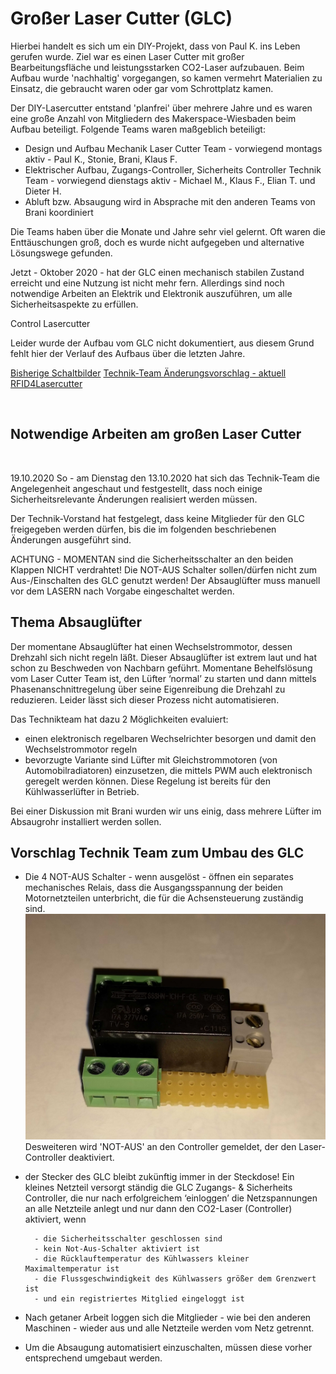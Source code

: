 # Großer Laser Cutter (GLC)
Hierbei handelt es sich um ein DIY-Projekt, dass von Paul K. ins Leben gerufen wurde. Ziel war es einen Laser Cutter mit großer Bearbeitungsfläche und leistungsstarken CO2-Laser aufzubauen. Beim Aufbau wurde 'nachhaltig' vorgegangen, so kamen vermehrt Materialien zu Einsatz, die gebraucht waren oder gar vom Schrottplatz kamen.

Der DIY-Lasercutter entstand 'planfrei' über mehrere Jahre und es waren eine große Anzahl von Mitgliedern des Makerspace-Wiesbaden beim Aufbau beteiligt. Folgende Teams waren maßgeblich beteiligt:
- Design und Aufbau Mechanik
Laser Cutter Team - vorwiegend montags aktiv - Paul K., Stonie, Brani, Klaus F.
- Elektrischer Aufbau, Zugangs-Controller, Sicherheits Controller
Technik Team - vorwiegend dienstags aktiv - Michael M., Klaus F., Elian T. und Dieter H.
- Abluft bzw. Absaugung
wird in Absprache mit den anderen Teams von Brani koordiniert

Die Teams haben über die Monate und Jahre sehr viel gelernt. Oft waren die Enttäuschungen groß, doch es wurde nicht aufgegeben und alternative Lösungswege gefunden.

Jetzt - Oktober 2020 - hat der GLC einen mechanisch stabilen Zustand erreicht und eine Nutzung ist nicht mehr fern.
Allerdings sind noch notwendige Arbeiten an Elektrik und Elektronik auszuführen, um alle Sicherheitsaspekte zu erfüllen.

Control Lasercutter

Leider wurde der Aufbau vom GLC nicht dokumentiert, aus diesem Grund fehlt hier der Verlauf des Aufbaus über die letzten Jahre.

[Bisherige Schaltbilder](doc/Schaltpläne_gr_LasercutterV5.pdf)
[Technik-Team Änderungsvorschlag - aktuell](doc/Schaltpläne_gr_LasercutterV6.pdf)
[RFID4Lasercutter](https://github.com/makerspace-wi/RFID4Lasercutter.git)

<br>
<h2>Notwendige Arbeiten am großen Laser Cutter</h2> <br>

19.10.2020
So - am Dienstag den 13.10.2020 hat sich das Technik-Team die Angelegenheit angeschaut und festgestellt, dass noch einige Sicherheitsrelevante Änderungen realisiert werden müssen.

Der Technik-Vorstand hat festgelegt, dass keine Mitglieder für den GLC freigegeben werden dürfen, bis die im folgenden beschriebenen Änderungen ausgeführt sind.

		
ACHTUNG - MOMENTAN sind die Sicherheitsschalter an den beiden Klappen NICHT verdrahtet!
Die NOT-AUS Schalter sollen/dürfen nicht zum Aus-/Einschalten des GLC genutzt werden!
Der Absauglüfter muss manuell vor dem LASERN nach Vorgabe eingeschaltet werden.

<h2>Thema Absauglüfter</h2>
Der momentane Absauglüfter hat einen Wechselstrommotor, dessen Drehzahl sich nicht regeln läßt.
Dieser Absauglüfter ist extrem laut und hat schon zu Beschweden von Nachbarn geführt.
Momentane Behelfslösung vom Laser Cutter Team ist, den Lüfter ‘normal’ zu starten und dann
mittels Phasenanschnittregelung über seine Eigenreibung die Drehzahl zu reduzieren.
Leider lässt sich dieser Prozess nicht automatisieren.

Das Technikteam hat dazu 2 Möglichkeiten evaluiert:

- einen elektronisch regelbaren	Wechselrichter besorgen und damit den Wechselstrommotor regeln	
- bevorzugte Variante sind Lüfter mit Gleichstrommotoren (von Automobilradiatoren) einzusetzen,
die mittels PWM auch elektronisch geregelt werden können. Diese Regelung ist bereits
für den Kühlwasserlüfter in Betrieb.

Bei einer Diskussion mit Brani wurden wir uns einig, dass mehrere Lüfter im Absaugrohr
installiert werden sollen.

<h2>Vorschlag Technik Team zum Umbau des GLC</h2>

- Die 4 NOT-AUS Schalter - wenn ausgelöst - öffnen ein separates mechanisches Relais, dass die Ausgangsspannung der beiden Motornetzteilen unterbricht, die für die Achsensteuerung zuständig sind.
![Relais_1](doc/IMG_20201015_221211.jpg)
Desweiteren wird 'NOT-AUS' an den Controller gemeldet, der den Laser-Controller deaktiviert.
- der Stecker des GLC bleibt zukünftig immer in der Steckdose! Ein kleines Netzteil
versorgt ständig die GLC Zugangs- & Sicherheits Controller, die nur nach erfolgreichem ‘einloggen’ die Netzspannungen an alle Netzteile anlegt und nur dann den CO2-Laser (Controller) aktiviert, wenn

		- die Sicherheitsschalter geschlossen sind
		- kein Not-Aus-Schalter aktiviert ist
		- die Rücklauftemperatur des Kühlwassers kleiner Maximaltemperatur ist
		- die Flussgeschwindigkeit des Kühlwassers größer dem Grenzwert ist
		- und ein registriertes Mitglied eingeloggt ist


- Nach getaner Arbeit loggen sich die Mitglieder - wie bei den anderen Maschinen - wieder aus und alle Netzteile werden vom Netz getrennt.

- Um die Absaugung automatisiert einzuschalten, müssen diese vorher entsprechend umgebaut werden.
